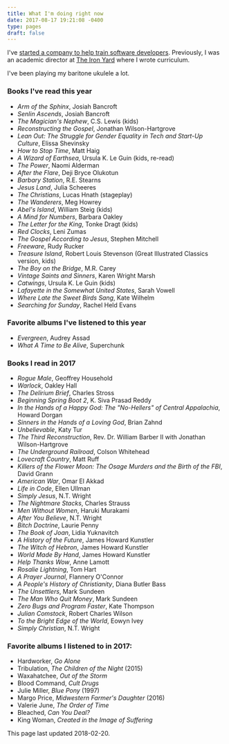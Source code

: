 ```yaml
---
title: What I'm doing right now
date: 2017-08-17 19:21:08 -0400
type: pages
draft: false
---
```


I've [started a company to help train software developers](http://www.momentumlearn.com/). Previously, I was an academic director at [The Iron Yard](https://www.theironyard.com/) where I wrote curriculum.

I've been playing my baritone ukulele a lot.

### Books I've read this year

* *Arm of the Sphinx*, Josiah Bancroft
* *Senlin Ascends*, Josiah Bancroft
* *The Magician's Nephew*, C.S. Lewis (kids)
* *Reconstructing the Gospel*, Jonathan Wilson-Hartgrove
* *Lean Out: The Struggle for Gender Equality in Tech and Start-Up Culture*, Elissa Shevinsky 
* *How to Stop Time*, Matt Haig
* *A Wizard of Earthsea*, Ursula K. Le Guin (kids, re-read)
* *The Power*, Naomi Alderman
* *After the Flare*, Deji Bryce Olukotun
* *Barbary Station*, R.E. Stearns
* *Jesus Land*, Julia Scheeres
* *The Christians*, Lucas Hnath (stageplay)
* *The Wanderers*, Meg Howrey
* *Abel's Island*, William Steig (kids)
* *A Mind for Numbers*, Barbara Oakley
* *The Letter for the King*, Tonke Dragt (kids)
* *Red Clocks*, Leni Zumas
* *The Gospel According to Jesus*, Stephen Mitchell
* *Freeware*, Rudy Rucker
* *Treasure Island*, Robert Louis Stevenson (Great Illustrated Classics version, kids)
* *The Boy on the Bridge*, M.R. Carey
* *Vintage Saints and Sinners*, Karen Wright Marsh
* *Catwings*, Ursula K. Le Guin (kids)
* *Lafayette in the Somewhat United States*, Sarah Vowell
* *Where Late the Sweet Birds Sang*, Kate Wilhelm
* *Searching for Sunday*, Rachel Held Evans

### Favorite albums I've listened to this year


* *Evergreen*, Audrey Assad
* *What A Time to Be Alive*, Superchunk

### Books I read in 2017

* *Rogue Male*, Geoffrey Household
* *Warlock*, Oakley Hall
* *The Delirium Brief*, Charles Stross
* *Beginning Spring Boot 2*, K. Siva Prasad Reddy
* *In the Hands of a Happy God: The "No-Hellers" of Central Appalachia*, Howard Dorgan
* *Sinners in the Hands of a Loving God*, Brian Zahnd
* *Unbelievable*, Katy Tur
* *The Third Reconstruction*, Rev. Dr. William Barber II with Jonathan Wilson-Hartgrove
* *The Underground Railroad*, Colson Whitehead
* *Lovecraft Country*, Matt Ruff
* *Killers of the Flower Moon: The Osage Murders and the Birth of the FBI*, David Grann
* *American War*, Omar El Akkad
* *Life in Code*, Ellen Ullman
* *Simply Jesus*, N.T. Wright
* *The Nightmare Stacks*, Charles Strauss
* *Men Without Women*, Haruki Murakami
* *After You Believe*, N.T. Wright
* *Bitch Doctrine*, Laurie Penny
* *The Book of Joan*, Lidia Yuknavitch
* *A History of the Future*, James Howard Kunstler
* *The Witch of Hebron*, James Howard Kunstler
* *World Made By Hand*, James Howard Kunstler
* *Help Thanks Wow*, Anne Lamott
* *Rosalie Lightning*, Tom Hart
* *A Prayer Journal*, Flannery O'Connor
* *A People's History of Christianity*, Diana Butler Bass
* *The Unsettlers*, Mark Sundeen
* *The Man Who Quit Money*, Mark Sundeen
* *Zero Bugs and Program Faster*, Kate Thompson
* *Julian Comstock*, Robert Charles Wilson
* *To the Bright Edge of the World*, Eowyn Ivey
* *Simply Christian*, N.T. Wright

### Favorite albums I listened to in 2017:

* Hardworker, *Go Alone*
* Tribulation, *The Children of the Night* (2015)
* Waxahatchee, *Out of the Storm*
* Blood Command, *Cult Drugs*
* Julie Miller, *Blue Pony* (1997)
* Margo Price, *Midwestern Farmer's Daughter* (2016)
* Valerie June, *The Order of Time*
* Bleached, *Can You Deal?*
* King Woman, *Created in the Image of Suffering*

This page last updated 2018-02-20.
